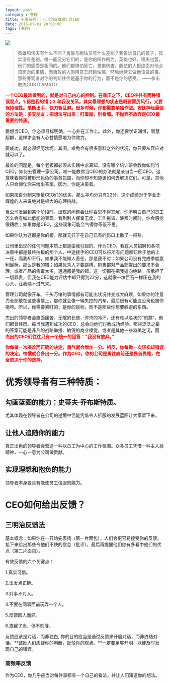 ```yaml
---
layout: post
category : 管理
title: 拆书系列(十):《创业维艰》之CEO
date: 2016-09-01 20:00:00
tags: [管理]
---
```


<img src="http://7xpzem.com1.z0.glb.clouddn.com/chuangyeweijian.png" class="img-responsive img-rounded center-block" />

>英雄和懦夫有什么不同？勇敢与胆怯又有什么差别？我告诉自己的孩子，其实没有差别。唯一能区分它们的，是你的所作所为。英雄也好，懦夫也罢，他们的感受是相同的。他们都惧怕死亡，畏惧伤害。胆怯的人拒绝面对他必须面对的事情，而勇敢的人则用意志赶跑怯懦，然后继续去做他该做的事。那些旁观者对你的判断往往是基于你的行为，而不是你的感受。
>                      ——拳击教练CUS.D'AMATO



**<font color="red">一个CEO最难做到的，就是对自己内心的控制。在重压之下，CEO往往有两种错误观点，1.都是我的错；2.和我没关系。其实最理想的状态是既要雷厉风行，又要保持理性。果断出手，快刀斩乱麻。很多时候，你都需要单独作战。安抚神经最佳的方法是：多交朋友；把想法写出来；盯着路，别看墙。不抛弃不放弃是CEO最重要的特质。</font>**

要想当CEO，你必须目标明确，一心扑在工作上。此外，你还要学识渊博，智慧超群，这样才会有人心甘情愿地为你效力。

要成功，就必须经历坎坷。其间，难免会有很多意料之外的状况，你只要从容应对就可以了。

最难的问题是，每个老板都必须从实践中求真知。没有哪个培训班会教你如何当CEO，如何去管理一家公司。唯一能教你当CEO的办法就是亲自当一回CEO。这意味着你将被形形色色的事务包围，而你却不知道该如何去解决它们。可是，其他人只会仰仗你来给出答案，因为，你是决策者。

如果按百分制来衡量CEO们的优劣，那么平均分只有22分。这个成绩对于学业史辉煌的人来说绝对是极大的心理挑战。

当公司发展到某个阶段时，出现的问题会让你百思不得其解，你不明白自己的员工怎么会有如此低能的表现。看到别人挥霍无度、工作拖沓、浪费时间时，你会感觉很糟糕；如果你是CEO，这些现象可能会气得你茶饭不思。

如果你认为这都是你的错，那就无异于在自己已有的伤口上撒了一把盐。

公司里出现的任何问题本质上都是由我引起的。作为CEO，我在人员招聘和各项决策中都是最终拍板的那个人。中途接手的CEO可以把所有问题都归咎于他的上一任，而我却不行。如果我不能知人善任，那是我不对；如果公司没有完成季度赢利目标，那么是我的错；如果优秀人才要跳槽，销售部对产品部提出的要求不合理，或者产品的病毒太多，通通都是我的错。这一切都在把我逼向绝路。虽承担了一切罪责，但我在CEO能力评估中却只得到22分，这就像一块巨石一样压在我的心头，让我喘不过气来。

管理公司就像开车。千头万绪的事情都有可能出状况并变成大麻烦，如果你的注意力全部放在这些事情上，那你就会像一辆失控的汽车，最后很有可能连公司也被你拖垮。所以，你需要紧盯的，是你的目标，而不是那些你想要躲避的东西。

杰出的领导者会直面痛苦。无眠的长夜、涔涔的冷汗，还有难以名状的“煎熬”，他们都曾经历。每当我遇到成功的CEO，总会向他们讨教成功经验。那些泛泛之辈的答案可能是非凡的战略举措、敏锐的商业嗅觉，或者是其他一些溢美之词，而 **<font color="red">杰出的CEO们往往只有一个统一的回答：“我没有放弃。”</font>**

**<font color="red">你每做一次艰难而正确的决定，勇气就会增加一分。相反，你每做一次轻松却错误的决定，怯懦就会多出一分。作为CEO，你的公司是勇往直前还是畏首畏尾，完全取决于你的选择。</font>**



# 优秀领导者有三种特质：

## 勾画蓝图的能力：史蒂夫·乔布斯特质。

尤其体现在领导者在公司的逆境中仍能凭借令人折服的发展蓝图让大家留下来。

## 让他人追随你的能力

真正出色的领导者会营造一种以员工为中心的工作氛围。众多员工凭借一种主人翁精神，一心一意为公司做贡献。

## 实现理想和抱负的能力

领导者本身要具有能使员工信服的能力。

# CEO如何给出反馈？

## 三明治反馈法

基本概念：如果你在一开始先表扬（第一片面包），人们会更容易接受你的反馈。接下来给出那些令他们不快的信息（批评），最后再提醒他们你有多看中他们的优点（第二片面包）。

有效反馈的六个关键点：

1.真实可信。

2.出发点正确。

3.对事不对人。

4.不要在同事面前玩弄一个人。

5.反馈因人而异。

6.直截了当，但不刻薄。

反馈应该是对话，而非独白, 你的目的应当是通过反馈来开启对话，而非终结对话。**鼓励人们质疑你的判断，批驳你的观点。**一定要足够开明，以便及时发现自己的错误。

### 高频率反馈

作为CEO，你几乎应当对每件事都有一个自己的看法，并让人们知道你的想法。
